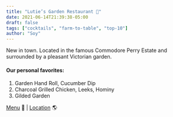 ```yaml
---
title: "Lutie’s Garden Restaurant 🥃"
date: 2021-06-14T21:39:38-05:00
draft: false
tags: ["cocktails", "farm-to-table", "top-10"]
author: "Soy"
---
```


New in town. Located in the famous Commodore Perry Estate and surrounded by a pleasant Victorian garden.

#### Our personal favorites:

1. Garden Hand Roll, Cucumber Dip
2. Charcoal Grilled Chicken, Leeks, Hominy
3. Gilded Garden

[Menu](https://www.luties.com/menu) 📖  |  [Location](https://goo.gl/maps/KyTbazwB3tabV8uF6) 🌎
